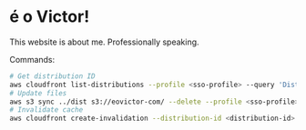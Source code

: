 # é o Victor!

This website is about me. Professionally speaking.

Commands:

```bash
# Get distribution ID
aws cloudfront list-distributions --profile <sso-profile> --query 'DistributionList.Items[?Aliases.Items[0]==`eovictor.com`].Id' --output text
# Update files
aws s3 sync ../dist s3://eovictor-com/ --delete --profile <sso-profile>
# Invalidate cache
aws cloudfront create-invalidation --distribution-id <distribution-id> --paths "/*" --profile <sso-profile>
```
